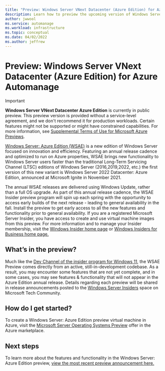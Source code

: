 ```yaml
---
title: "Preview: Windows Server VNext Datacenter (Azure Edition) for Azure Automanage"
description: Learn how to preview the upcoming version of Windows Server Azure Edition and know what to expect.
author: jwwool
ms.service: automanage
ms.workload: infrastructure
ms.topic: conceptual
ms.date: 04/02/2022
ms.author: jeffrew 
---
```


# Preview: Windows Server VNext Datacenter (Azure Edition) for Azure Automanage

> [!IMPORTANT]
> **Windows Server VNext Datacenter Azure Edition** is currently in public preview.
> This preview version is provided without a service-level agreement, and we don't recommend it for production workloads. Certain features might not be supported or might have constrained capabilities.
> For more information, see [Supplemental Terms of Use for Microsoft Azure Previews](https://azure.microsoft.com/support/legal/preview-supplemental-terms/).

[Windows Server: Azure Edition (WSAE)](https://aka.ms/wsae) is a new edition of Windows Server focused on innovation and efficiency. Featuring an annual release cadence and optimized to run on Azure properties, WSAE brings new functionality to Windows Server users faster than the traditional Long-Term Servicing Channel (LTSC) editions of Windows Server (2016,2019,2022, etc.) the first version of this new variant is Windows Server 2022 Datacenter: Azure Edition, announced at Microsoft Ignite in November 2021.

The annual WSAE releases are delivered using Windows Update, rather than a full OS upgrade. As part of this annual release cadence, the WSAE Insider preview program will spin up each spring with the opportunity to access early builds of the next release - leading to general availability in the fall. Install the preview to get early access to all the new features and functionality prior to general availability. If you are a registered Microsoft Server Insider, you have access to create and use virtual machine images from this preview. For more information and to manage your Insider membership, visit the [Windows Insider home page](https://insider.windows.com/) or [Windows Insiders for Business home page.](https://insider.windows.com/for-business/)

## What’s in the preview?

Much like the [Dev Channel of the insider program for Windows 11](https://insider.windows.com/understand-flighting), the WSAE Preview comes directly from an active, still-in-development codebase. As a result, you may encounter some features that are not yet complete, and in some cases, you may see features & functionality that will not appear in the Azure Edition annual release.
Details regarding each preview will be shared in release announcements posted to the [Windows Server Insiders](https://techcommunity.microsoft.com/t5/windows-server-insiders/bd-p/WindowsServerInsiders) space on Microsoft Tech Community.

## How do I get started?

To create a Windows Server: Azure Edition preview virtual machine in Azure, visit the [Microsoft Server Operating Systems Preview](https://aka.ms/createWSAEpreview) offer in the Azure marketplace.

## Next steps

To learn more about the features and functionality in the Windows Server: Azure Edition preview, [view the most recent preview announcement here.](https://aka.ms/currentWSAEpreview)